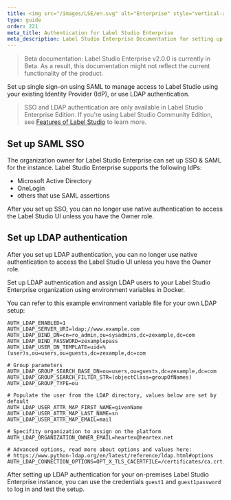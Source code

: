 ```yaml
---
title: <img src="/images/LSE/en.svg" alt="Enterprise" style="vertical-align:middle"/> Set up authentication for Label Studio
type: guide
order: 221
meta_title: Authentication for Label Studio Enterprise
meta_description: Label Studio Enterprise Documentation for setting up SSO and LDAP authentication for your data labeling, machine learning, and data science projects.
---
```


> Beta documentation: Label Studio Enterprise v2.0.0 is currently in Beta. As a result, this documentation might not reflect the current functionality of the product.

Set up single sign-on using SAML to manage access to Label Studio using your existing Identity Provider (IdP), or use LDAP authentication.

> SSO and LDAP authentication are only available in Label Studio Enterprise Edition. If you're using Label Studio Community Edition, see [Features of Label Studio](label_studio_compare.html) to learn more.

## Set up SAML SSO

The organization owner for Label Studio Enterprise can set up SSO & SAML for the instance. Label Studio Enterprise supports the following IdPs:
- Microsoft Active Directory
- OneLogin
- others that use SAML assertions

After you set up SSO, you can no longer use native authentication to access the Label Studio UI unless you have the Owner role. 

## Set up LDAP authentication 

After you set up LDAP authentication, you can no longer use native authentication to access the Label Studio UI unless you have the Owner role. 

Set up LDAP authentication and assign LDAP users to your Label Studio Enterprise organization using environment variables in Docker.

You can refer to this example environment variable file for your own LDAP setup:
```
AUTH_LDAP_ENABLED=1
AUTH_LDAP_SERVER_URI=ldap://www.example.com
AUTH_LDAP_BIND_DN=cn=ro_admin,ou=sysadmins,dc=zexample,dc=com
AUTH_LDAP_BIND_PASSWORD=zexamplepass
AUTH_LDAP_USER_DN_TEMPLATE=uid=%(user)s,ou=users,ou=guests,dc=zexample,dc=com

# Group parameters
AUTH_LDAP_GROUP_SEARCH_BASE_DN=ou=users,ou=guests,dc=zexample,dc=com
AUTH_LDAP_GROUP_SEARCH_FILTER_STR=(objectClass=groupOfNames)
AUTH_LDAP_GROUP_TYPE=ou

# Populate the user from the LDAP directory, values below are set by default 
AUTH_LDAP_USER_ATTR_MAP_FIRST_NAME=givenName
AUTH_LDAP_USER_ATTR_MAP_LAST_NAME=sn
AUTH_LDAP_USER_ATTR_MAP_EMAIL=mail

# Specifity organization to assign on the platform 
AUTH_LDAP_ORGANIZATION_OWNER_EMAIL=heartex@heartex.net

# Advanced options, read more about options and values here: 
# https://www.python-ldap.org/en/latest/reference/ldap.html#options
AUTH_LDAP_CONNECTION_OPTIONS=OPT_X_TLS_CACERTFILE=/certificates/ca.crt;OPT_X_TLS_REQUIRE_CERT=OPT_X_TLS_DEMAND
```

After setting up LDAP authentication for your on-premises Label Studio Enterprise instance, you can use the credentials `guest1` and `guest1password` to log in and test the setup. 


